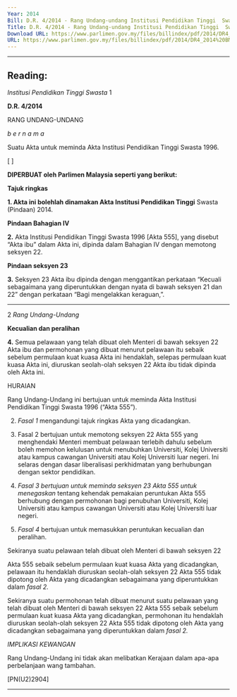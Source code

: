 ```yaml
---
Year: 2014
Bill: D.R. 4/2014 - Rang Undang-undang Institusi Pendidikan Tinggi  Swasta (Pindaan) 2014 ( Bacaan Kali Kedua dan Ketiga)
Title: D.R. 4/2014 - Rang Undang-undang Institusi Pendidikan Tinggi  Swasta (Pindaan) 2014 ( Bacaan Kali Kedua dan Ketiga)
Download URL: https://www.parlimen.gov.my/files/billindex/pdf/2014/DR4_2014%20BM.pdf
URL: https://www.parlimen.gov.my/files/billindex/pdf/2014/DR4_2014%20BM.pdf
---
```

---
Reading:
---

_Institusi Pendidikan Tinggi Swasta_ 1

**D.R. 4/2014**

RANG UNDANG-UNDANG

_b e r n a m a_

Suatu Akta untuk meminda Akta Institusi Pendidikan Tinggi
Swasta 1996.

[ ]

**DIPERBUAT oleh Parlimen Malaysia seperti yang berikut:**

**Tajuk ringkas**

**1. Akta ini bolehlah dinamakan Akta Institusi Pendidikan Tinggi**
Swasta (Pindaan) 2014.

**Pindaan Bahagian IV**

**2.** Akta Institusi Pendidikan Tinggi Swasta 1996 [Akta 555], yang
disebut “Akta ibu” dalam Akta ini, dipinda dalam Bahagian IV
dengan memotong seksyen 22.

**Pindaan seksyen 23**

**3.** Seksyen 23 Akta ibu dipinda dengan menggantikan perkataan
“Kecuali sebagaimana yang diperuntukkan dengan nyata
di bawah seksyen 21 dan 22” dengan perkataan “Bagi mengelakkan
keraguan,”.


-----

2 _Rang Undang-Undang_

**Kecualian dan peralihan**

**4.** Semua pelawaan yang telah dibuat oleh Menteri di bawah seksyen
22 Akta ibu dan permohonan yang dibuat menurut pelawaan itu
sebaik sebelum permulaan kuat kuasa Akta ini hendaklah, selepas
permulaan kuat kuasa Akta ini, diuruskan seolah-olah seksyen 22
Akta ibu tidak dipinda oleh Akta ini.

HURAIAN

Rang Undang-Undang ini bertujuan untuk meminda Akta Institusi Pendidikan
Tinggi Swasta 1996 (“Akta 555”).

2. _Fasal 1_ mengandungi tajuk ringkas Akta yang dicadangkan.

3. Fasal 2 bertujuan untuk memotong seksyen 22 Akta 555 yang menghendaki
Menteri membuat pelawaan terlebih dahulu sebelum boleh memohon kelulusan
untuk menubuhkan Universiti, Kolej Universiti atau kampus cawangan
Universiti atau Kolej Universiti luar negeri. Ini selaras dengan dasar liberalisasi
perkhidmatan yang berhubungan dengan sektor pendidikan.

4. _Fasal 3 bertujuan untuk meminda seksyen 23 Akta 555 untuk menegaskan_
tentang kehendak pemakaian peruntukan Akta 555 berhubung dengan permohonan
bagi penubuhan Universiti, Kolej Universiti atau kampus cawangan Universiti
atau Kolej Universiti luar negeri.

5. _Fasal 4_ bertujuan untuk memasukkan peruntukan kecualian dan
peralihan.

Sekiranya suatu pelawaan telah dibuat oleh Menteri di bawah seksyen 22

Akta 555 sebaik sebelum permulaan kuat kuasa Akta yang dicadangkan, pelawaan
itu hendaklah diuruskan seolah-olah seksyen 22 Akta 555 tidak dipotong oleh
Akta yang dicadangkan sebagaimana yang diperuntukkan dalam _fasal 2._

Sekiranya suatu permohonan telah dibuat menurut suatu pelawaan yang telah
dibuat oleh Menteri di bawah seksyen 22 Akta 555 sebaik sebelum permulaan
kuat kuasa Akta yang dicadangkan, permohonan itu hendaklah diuruskan
seolah-olah seksyen 22 Akta 555 tidak dipotong oleh Akta yang dicadangkan
sebagaimana yang diperuntukkan dalam _fasal 2._

_IMPLIKASI KEWANGAN_

Rang Undang-Undang ini tidak akan melibatkan Kerajaan dalam apa-apa
perbelanjaan wang tambahan.

[PN(U2)2904]


-----

